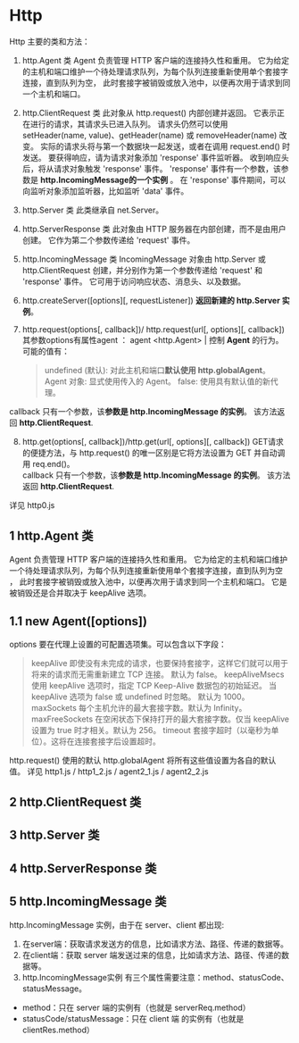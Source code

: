 # Http 

Http 主要的类和方法： 

1. http.Agent 类 
Agent 负责管理 HTTP 客户端的连接持久性和重用。 它为给定的主机和端口维护一个待处理请求队列，为每个队列连接重新使用单个套接字连接，直到队列为空，
此时套接字被销毁或放入池中，以便再次用于请求到同一个主机和端口。

2. http.ClientRequest 类
此对象从 http.request() 内部创建并返回。 它表示正在进行的请求，其请求头已进入队列。 请求头仍然可以使用 setHeader(name, value)、getHeader(name) 或 removeHeader(name) 改变。
实际的请求头将与第一个数据块一起发送，或者在调用 request.end() 时发送。
要获得响应，请为请求对象添加 'response' 事件监听器。 收到响应头后，将从请求对象触发 'response' 事件。 'response' 事件有一个参数，该参数是 **http.IncomingMessage的一个实例** 。
在 'response' 事件期间，可以向监听对象添加监听器，比如监听 'data' 事件。
 
3. http.Server 类
此类继承自 net.Server。

4. http.ServerResponse 类
此对象由 HTTP 服务器在内部创建，而不是由用户创建。 它作为第二个参数传递给 'request' 事件。
 
5. http.IncomingMessage 类
IncomingMessage 对象由 http.Server 或 http.ClientRequest 创建，并分别作为第一个参数传递给 'request' 和 'response' 事件。 它可用于访问响应状态、消息头、以及数据。
  
6. http.createServer([options][, requestListener])
**返回新建的 http.Server 实例**。
  
7. http.request(options[, callback])/ http.request(url[, options][, callback])
其参数options有属性agent ：
agent <http.Agent> | <boolean> 控制 **Agent** 的行为。可能的值有： 
    > undefined (默认): 对此主机和端口**默认使用 http.globalAgent**。
    > Agent 对象: 显式使用传入的 Agent。
    >  false: 使用具有默认值的新代理。

callback 只有一个参数，该**参数是 http.IncomingMessage 的实例**。
该方法返回 **http.ClientRequest**.

8. http.get(options[, callback])/http.get(url[, options][, callback])
GET请求的便捷方法，与 http.request() 的唯一区别是它将方法设置为 GET 并自动调用 req.end()。  
callback 只有一个参数，该**参数是 http.IncomingMessage 的实例**。
该方法返回 **http.ClientRequest**.
 
详见 http0.js


## 1 http.Agent 类

Agent 负责管理 HTTP 客户端的连接持久性和重用。 它为给定的主机和端口维护一个待处理请求队列，为每个队列连接重新使用单个套接字连接，直到队列为空 ，
此时套接字被销毁或放入池中，以便再次用于请求到同一个主机和端口。 它是被销毁还是合并取决于 keepAlive 选项。

## 1.1 new Agent([options])

options <Object> 要在代理上设置的可配置选项集。可以包含以下字段：

> keepAlive <boolean> 即使没有未完成的请求，也要保持套接字，这样它们就可以用于将来的请求而无需重新建立 TCP 连接。 默认为 false。
> keepAliveMsecs <number> 使用 keepAlive 选项时，指定 TCP Keep-Alive 数据包的初始延迟。 当 keepAlive 选项为 false 或 undefined 时忽略。 默认为 1000。
> maxSockets <number> 每个主机允许的最大套接字数。默认为 Infinity。
> maxFreeSockets <number> 在空闲状态下保持打开的最大套接字数。仅当 keepAlive 设置为 true 时才相关。默认为 256。
> timeout <number> 套接字超时（以毫秒为单位）。这将在连接套接字后设置超时。

http.request() 使用的默认 http.globalAgent 将所有这些值设置为各自的默认值。
详见 http1.js / http1_2.js  / agent2_1.js / agent2_2.js

## 2 http.ClientRequest 类


## 3 http.Server 类



## 4 http.ServerResponse 类


## 5 http.IncomingMessage 类




















































http.IncomingMessage 实例，由于在 server、client 都出现:

1. 在server端：获取请求发送方的信息，比如请求方法、路径、传递的数据等。
2. 在client端：获取 server 端发送过来的信息，比如请求方法、路径、传递的数据等。
3. http.IncomingMessage实例 有三个属性需要注意：method、statusCode、statusMessage。
- method：只在 server 端的实例有（也就是 serverReq.method）
- statusCode/statusMessage：只在 client 端 的实例有（也就是 clientRes.method）
